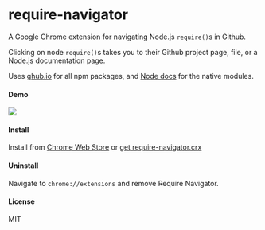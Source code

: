 # require-navigator

A Google Chrome extension for navigating Node.js `require()`s in Github.

Clicking on node `require()`s takes you to their Github project page, file, or a Node.js documentation page.

Uses [ghub.io](http://ghub.io) for all npm packages, and [Node docs](http://nodejs.org/api/) for the native modules.

#### Demo

![](images/demo.gif)

#### Install

Install from [Chrome Web Store](https://chrome.google.com/webstore/detail/github-nodejs-require-nav/ppkcefoejnbdgijdbbpnclfbnnfdfilj) or [get require-navigator.crx](https://github.com/lxe/require-navigator/raw/master/dist/require-navigator.crx)

#### Uninstall

Navigate to `chrome://extensions` and remove Require Navigator.

#### License

MIT

